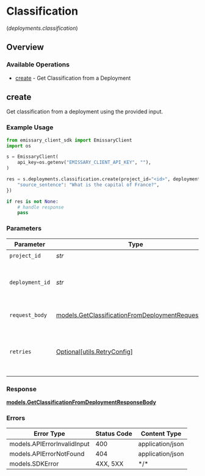 # Classification
(*deployments.classification*)

## Overview

### Available Operations

* [create](#create) - Get Classification from a Deployment

## create

Get classification from a deployment using the provided input.

### Example Usage

```python
from emissary_client_sdk import EmissaryClient
import os

s = EmissaryClient(
    api_key=os.getenv("EMISSARY_CLIENT_API_KEY", ""),
)

res = s.deployments.classification.create(project_id="<id>", deployment_id="<id>", request_body={
    "source_sentence": "What is the capital of France?",
})

if res is not None:
    # handle response
    pass

```

### Parameters

| Parameter                                                                                                       | Type                                                                                                            | Required                                                                                                        | Description                                                                                                     |
| --------------------------------------------------------------------------------------------------------------- | --------------------------------------------------------------------------------------------------------------- | --------------------------------------------------------------------------------------------------------------- | --------------------------------------------------------------------------------------------------------------- |
| `project_id`                                                                                                    | *str*                                                                                                           | :heavy_check_mark:                                                                                              | N/A                                                                                                             |
| `deployment_id`                                                                                                 | *str*                                                                                                           | :heavy_check_mark:                                                                                              | The ID of the deployment to get classification from                                                             |
| `request_body`                                                                                                  | [models.GetClassificationFromDeploymentRequestBody](../../models/getclassificationfromdeploymentrequestbody.md) | :heavy_check_mark:                                                                                              | Provide your input for classification                                                                           |
| `retries`                                                                                                       | [Optional[utils.RetryConfig]](../../models/utils/retryconfig.md)                                                | :heavy_minus_sign:                                                                                              | Configuration to override the default retry behavior of the client.                                             |

### Response

**[models.GetClassificationFromDeploymentResponseBody](../../models/getclassificationfromdeploymentresponsebody.md)**

### Errors

| Error Type                  | Status Code                 | Content Type                |
| --------------------------- | --------------------------- | --------------------------- |
| models.APIErrorInvalidInput | 400                         | application/json            |
| models.APIErrorNotFound     | 404                         | application/json            |
| models.SDKError             | 4XX, 5XX                    | \*/\*                       |